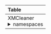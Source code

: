 |    Table   |
|:-----------|
|XMCleaner<br><details><summary>namespaces</summary><li><details><summary>ns1</summary><li>innerthing</li></details><li>outerthing</li></details>|
